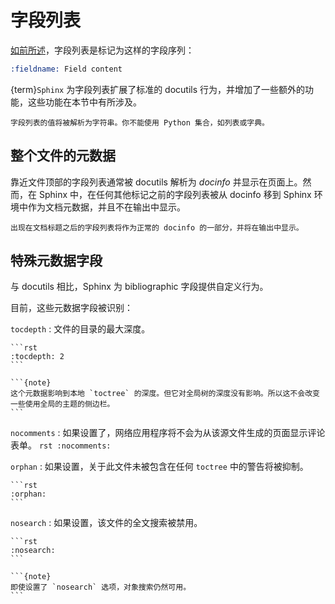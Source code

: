 # 字段列表

[如前所述](rst:field-lists)，字段列表是标记为这样的字段序列：

```rst
:fieldname: Field content
```

{term}`Sphinx` 为字段列表扩展了标准的 docutils 行为，并增加了一些额外的功能，这些功能在本节中有所涉及。

```{note}
字段列表的值将被解析为字符串。你不能使用 Python 集合，如列表或字典。
```

## 整个文件的元数据

靠近文件顶部的字段列表通常被 docutils 解析为 *docinfo* 并显示在页面上。然而，在 Sphinx 中，在任何其他标记之前的字段列表被从 docinfo 移到 Sphinx 环境中作为文档元数据，并且不在输出中显示。

```{note}
出现在文档标题之后的字段列表将作为正常的 docinfo 的一部分，并将在输出中显示。
```

## 特殊元数据字段

与 docutils 相比，Sphinx 为 bibliographic 字段提供自定义行为。

目前，这些元数据字段被识别：

`tocdepth`
:   文件的目录的最大深度。

    ```rst
    :tocdepth: 2
    ```

    ```{note}
    这个元数据影响到本地 `toctree` 的深度。但它对全局树的深度没有影响。所以这不会改变一些使用全局的主题的侧边栏。
    ```

`nocomments`
:   如果设置了，网络应用程序将不会为从该源文件生成的页面显示评论表单。
    ```rst
    :nocomments:
    ```

`orphan`
:   如果设置，关于此文件未被包含在任何 `toctree` 中的警告将被抑制。

    ```rst
    :orphan:
    ```

`nosearch`
:   如果设置，该文件的全文搜索被禁用。

    ```rst
    :nosearch:
    ```

    ```{note}
    即使设置了 `nosearch` 选项，对象搜索仍然可用。
    ```
